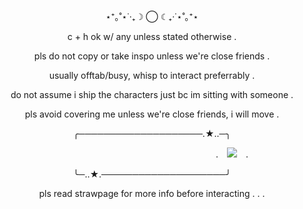 <p align="center"> ⋆⁺｡˚⋆˙‧₊☽ ◯ ☾₊‧˙⋆˚｡⁺⋆ </p>

<p align="center"> c + h ok w/ any unless stated otherwise . </p>
<p align="center"> pls do not copy or take inspo unless we're close friends . </p>
<p align="center"> usually offtab/busy, whisp to interact preferrably . </p>
<p align="center"> do not assume i ship the characters just bc im sitting with someone . </p>
<p align="center"> pls avoid covering me unless we're close friends, i will move . </p>

<p align="center"> ╭────────────────────.★..─╮ </p>

　　　　　　　　　　　　　　　　　　　　　　　　　 .　![](https://komarev.com/ghpvc/?username=wurugashikai&color=c7597c)　.
                          
<p align="center"> ╰─..★.────────────────────╯ </p>

<p align="center"> pls read strawpage for more info before interacting . . . </p>
